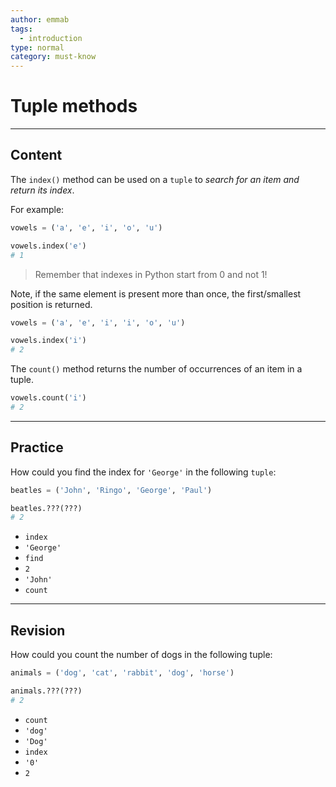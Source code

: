 ```yaml
---
author: emmab
tags:
  - introduction
type: normal
category: must-know
---
```


# Tuple methods


---

## Content

The `index()` method can be used on a `tuple` to *search for an item and return its index*.

For example:

```python
vowels = ('a', 'e', 'i', 'o', 'u')

vowels.index('e')
# 1
```

> Remember that indexes in Python start from 0 and not 1!

Note, if the same element is present more than once, the first/smallest position is returned.

```python
vowels = ('a', 'e', 'i', 'i', 'o', 'u')

vowels.index('i')
# 2
```

The `count()` method returns the number of occurrences of an item in a tuple.

```python
vowels.count('i')
# 2
```


---

## Practice

How could you find the index for `'George'` in the following `tuple`:

```python
beatles = ('John', 'Ringo', 'George', 'Paul')

beatles.???(???)
# 2
```

* `index`
* `'George'`
* `find`
* `2`
* `'John'`
* `count`


---

## Revision

How could you count the number of dogs in the following tuple:

```python
animals = ('dog', 'cat', 'rabbit', 'dog', 'horse')

animals.???(???)
# 2
```

* `count`
* `'dog'`
* `'Dog'`
* `index`
* `'0'`
* `2`
